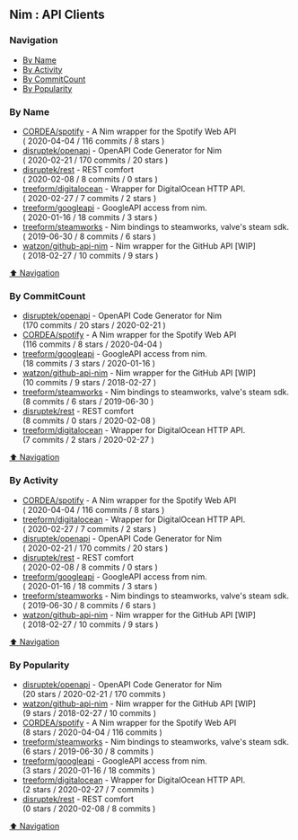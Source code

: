 ## Nim : API Clients


### Navigation

- [By Name](#by-name)
- [By Activity](#by-activity)
- [By CommitCount](#by-commitcount)
- [By Popularity](#by-popularity)

### By Name
<!-- PROJECTS_LIST -->
- [CORDEA/spotify](https://github.com/CORDEA/spotify) - A Nim wrapper for the Spotify Web API <br/> ( 2020-04-04 / 116 commits / 8 stars )
- [disruptek/openapi](https://github.com/disruptek/openapi) - OpenAPI Code Generator for Nim <br/> ( 2020-02-21 / 170 commits / 20 stars )
- [disruptek/rest](https://github.com/disruptek/rest) - REST comfort <br/> ( 2020-02-08 / 8 commits / 0 stars )
- [treeform/digitalocean](https://github.com/treeform/digitalocean) - Wrapper for DigitalOcean HTTP API. <br/> ( 2020-02-27 / 7 commits / 2 stars )
- [treeform/googleapi](https://github.com/treeform/googleapi) - GoogleAPI access from nim. <br/> ( 2020-01-16 / 18 commits / 3 stars )
- [treeform/steamworks](https://github.com/treeform/steamworks) - Nim bindings to steamworks, valve's steam sdk. <br/> ( 2019-06-30 / 8 commits / 6 stars )
- [watzon/github-api-nim](https://github.com/watzon/github-api-nim) - Nim wrapper for the GitHub API [WIP] <br/> ( 2018-02-27 / 10 commits / 9 stars )
<!-- /PROJECTS_LIST -->

[⬆ Navigation](#navigation)

### By CommitCount
<!-- COMMITCOUNT_LIST -->
- [disruptek/openapi](https://github.com/disruptek/openapi) - OpenAPI Code Generator for Nim <br/> (170 commits / 20 stars / 2020-02-21 )
- [CORDEA/spotify](https://github.com/CORDEA/spotify) - A Nim wrapper for the Spotify Web API <br/> (116 commits / 8 stars / 2020-04-04 )
- [treeform/googleapi](https://github.com/treeform/googleapi) - GoogleAPI access from nim. <br/> (18 commits / 3 stars / 2020-01-16 )
- [watzon/github-api-nim](https://github.com/watzon/github-api-nim) - Nim wrapper for the GitHub API [WIP] <br/> (10 commits / 9 stars / 2018-02-27 )
- [treeform/steamworks](https://github.com/treeform/steamworks) - Nim bindings to steamworks, valve's steam sdk. <br/> (8 commits / 6 stars / 2019-06-30 )
- [disruptek/rest](https://github.com/disruptek/rest) - REST comfort <br/> (8 commits / 0 stars / 2020-02-08 )
- [treeform/digitalocean](https://github.com/treeform/digitalocean) - Wrapper for DigitalOcean HTTP API. <br/> (7 commits / 2 stars / 2020-02-27 )
<!-- /COMMITCOUNT_LIST -->
[⬆ Navigation](#navigation)

### By Activity
<!-- ACTIVITY_LIST -->
- [CORDEA/spotify](https://github.com/CORDEA/spotify) - A Nim wrapper for the Spotify Web API <br/> ( 2020-04-04 / 116 commits / 8 stars )
- [treeform/digitalocean](https://github.com/treeform/digitalocean) - Wrapper for DigitalOcean HTTP API. <br/> ( 2020-02-27 / 7 commits / 2 stars )
- [disruptek/openapi](https://github.com/disruptek/openapi) - OpenAPI Code Generator for Nim <br/> ( 2020-02-21 / 170 commits / 20 stars )
- [disruptek/rest](https://github.com/disruptek/rest) - REST comfort <br/> ( 2020-02-08 / 8 commits / 0 stars )
- [treeform/googleapi](https://github.com/treeform/googleapi) - GoogleAPI access from nim. <br/> ( 2020-01-16 / 18 commits / 3 stars )
- [treeform/steamworks](https://github.com/treeform/steamworks) - Nim bindings to steamworks, valve's steam sdk. <br/> ( 2019-06-30 / 8 commits / 6 stars )
- [watzon/github-api-nim](https://github.com/watzon/github-api-nim) - Nim wrapper for the GitHub API [WIP] <br/> ( 2018-02-27 / 10 commits / 9 stars )
<!-- /ACTIVITY_LIST -->

[⬆ Navigation](#navigation)

### By Popularity
<!-- POPULARITY_LIST -->
- [disruptek/openapi](https://github.com/disruptek/openapi) - OpenAPI Code Generator for Nim <br/> (20 stars / 2020-02-21 / 170 commits )
- [watzon/github-api-nim](https://github.com/watzon/github-api-nim) - Nim wrapper for the GitHub API [WIP] <br/> (9 stars / 2018-02-27 / 10 commits )
- [CORDEA/spotify](https://github.com/CORDEA/spotify) - A Nim wrapper for the Spotify Web API <br/> (8 stars / 2020-04-04 / 116 commits )
- [treeform/steamworks](https://github.com/treeform/steamworks) - Nim bindings to steamworks, valve's steam sdk. <br/> (6 stars / 2019-06-30 / 8 commits )
- [treeform/googleapi](https://github.com/treeform/googleapi) - GoogleAPI access from nim. <br/> (3 stars / 2020-01-16 / 18 commits )
- [treeform/digitalocean](https://github.com/treeform/digitalocean) - Wrapper for DigitalOcean HTTP API. <br/> (2 stars / 2020-02-27 / 7 commits )
- [disruptek/rest](https://github.com/disruptek/rest) - REST comfort <br/> (0 stars / 2020-02-08 / 8 commits )
<!-- /POPULARITY_LIST -->

[⬆ Navigation](#navigation)
